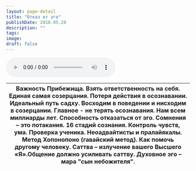 ```yaml
---
layout: page-detail
title: "Отказ от эго"
publishDate: 2018.05.28
description: ""
tags:
image:
draft: false
---
```


<audio title="2018.05.28 - Отказ от эго.mp3" src="/upload/iblock/826/8262f406ec78c84c0b1ee7b6bf0ead38.mp3" controls=""></audio>

| Важность Прибежища. Взять ответственность на себя. Единая самая созерцания. Потеря действия в осознавании. Идеальный путь садху. Восходим в поведении и нисходим в созерцании. Главное - не терять осознавания. Нам всем миллиарды лет. Способность отказаться от эго. Сомнения – это потакания. 16 стадий сознания. Контроль чувств, ума. Проверка ученика. Неоадвайтисты и пралайякалы. Метод Хопонопоно (гавайский метод). Как помочь другому человеку. Саттва – излучение вашего Высшего «Я».Общение должно усиливать саттву. Духовное эго – мара "сын небожителя". |
| ----------------------------------------------------------------------------------------------------------------------------------------------------------------------------------------------------------------------------------------------------------------------------------------------------------------------------------------------------------------------------------------------------------------------------------------------------------------------------------------------------------------------------------------------------------------------- |

  
